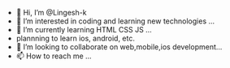 - 👋 Hi, I’m @Lingesh-k
- 👀 I’m interested in coding and learning new technologies ...
- 🌱 I’m currently learning HTML CSS JS ...
- plannning to learn ios, android, etc.
- 💞️ I’m looking to collaborate on  web,mobile,ios development...
- 📫 How to reach me ...

<!---
Lingesh-k/Lingesh-k is a ✨ special ✨ repository because its `README.md` (this file) appears on your GitHub profile.
You can click the Preview link to take a look at your changes.
--->
